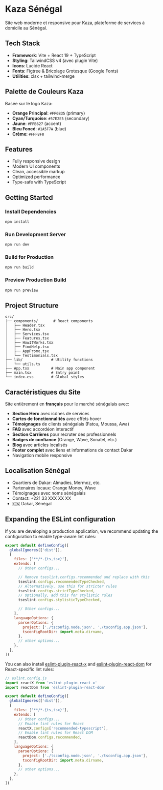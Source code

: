 # Kaza Sénégal

Site web moderne et responsive pour Kaza, plateforme de services à domicile au Sénégal.

## Tech Stack

- **Framework**: Vite + React 19 + TypeScript
- **Styling**: TailwindCSS v4 (avec plugin Vite)
- **Icons**: Lucide React
- **Fonts**: Figtree & Bricolage Grotesque (Google Fonts)
- **Utilities**: clsx + tailwind-merge

## Palette de Couleurs Kaza

Basée sur le logo Kaza:
- **Orange Principal**: `#FF6B35` (primary)
- **Cyan/Turquoise**: `#57E2E5` (secondary)
- **Jaune**: `#FFB627` (accent)
- **Bleu Foncé**: `#1A5F7A` (blue)
- **Crème**: `#FFF8F0`

## Features

- Fully responsive design
- Modern UI components
- Clean, accessible markup
- Optimized performance
- Type-safe with TypeScript

## Getting Started

### Install Dependencies

```bash
npm install
```

### Run Development Server

```bash
npm run dev
```

### Build for Production

```bash
npm run build
```

### Preview Production Build

```bash
npm run preview
```

## Project Structure

```
src/
├── components/       # React components
│   ├── Header.tsx
│   ├── Hero.tsx
│   ├── Services.tsx
│   ├── Features.tsx
│   ├── HowItWorks.tsx
│   ├── FindHelp.tsx
│   ├── AppPromo.tsx
│   └── Testimonials.tsx
├── lib/             # Utility functions
│   └── utils.ts
├── App.tsx          # Main app component
├── main.tsx         # Entry point
└── index.css        # Global styles
```

## Caractéristiques du Site

Site entièrement en **français** pour le marché sénégalais avec:
- **Section Hero** avec icônes de services
- **Cartes de fonctionnalités** avec effets hover
- **Témoignages** de clients sénégalais (Fatou, Moussa, Awa)
- **FAQ** avec accordéon interactif
- **Section Carrières** pour recruter des professionnels
- **Badges de confiance** (Orange, Wave, Sonatel, etc.)
- **Blog** avec articles localisés
- **Footer complet** avec liens et informations de contact Dakar
- Navigation mobile responsive

## Localisation Sénégal

- Quartiers de Dakar: Almadies, Mermoz, etc.
- Partenaires locaux: Orange Money, Wave
- Témoignages avec noms sénégalais
- Contact: +221 33 XXX XX XX
- 🇸🇳 Dakar, Sénégal

## Expanding the ESLint configuration

If you are developing a production application, we recommend updating the configuration to enable type-aware lint rules:

```js
export default defineConfig([
  globalIgnores(['dist']),
  {
    files: ['**/*.{ts,tsx}'],
    extends: [
      // Other configs...

      // Remove tseslint.configs.recommended and replace with this
      tseslint.configs.recommendedTypeChecked,
      // Alternatively, use this for stricter rules
      tseslint.configs.strictTypeChecked,
      // Optionally, add this for stylistic rules
      tseslint.configs.stylisticTypeChecked,

      // Other configs...
    ],
    languageOptions: {
      parserOptions: {
        project: ['./tsconfig.node.json', './tsconfig.app.json'],
        tsconfigRootDir: import.meta.dirname,
      },
      // other options...
    },
  },
])
```

You can also install [eslint-plugin-react-x](https://github.com/Rel1cx/eslint-react/tree/main/packages/plugins/eslint-plugin-react-x) and [eslint-plugin-react-dom](https://github.com/Rel1cx/eslint-react/tree/main/packages/plugins/eslint-plugin-react-dom) for React-specific lint rules:

```js
// eslint.config.js
import reactX from 'eslint-plugin-react-x'
import reactDom from 'eslint-plugin-react-dom'

export default defineConfig([
  globalIgnores(['dist']),
  {
    files: ['**/*.{ts,tsx}'],
    extends: [
      // Other configs...
      // Enable lint rules for React
      reactX.configs['recommended-typescript'],
      // Enable lint rules for React DOM
      reactDom.configs.recommended,
    ],
    languageOptions: {
      parserOptions: {
        project: ['./tsconfig.node.json', './tsconfig.app.json'],
        tsconfigRootDir: import.meta.dirname,
      },
      // other options...
    },
  },
])
```
